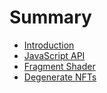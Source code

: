 # Summary

- [Introduction](./introduction.md)
- [JavaScript API](./api.md)
- [Fragment Shader](./shader.md)
- [Degenerate NFTs](./nfts.md)

